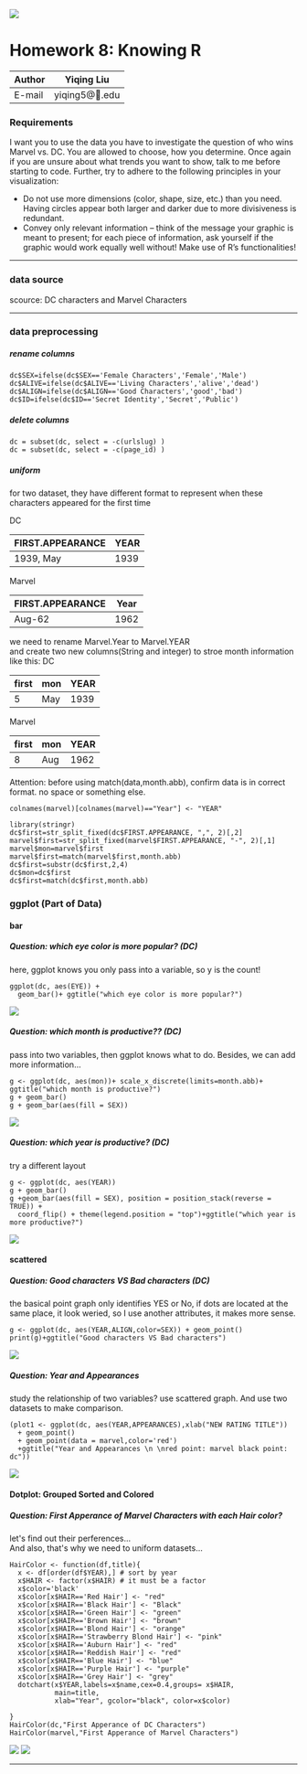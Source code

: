 ![](https://ws1.sinaimg.cn/large/006tNbRwly1fvh59oez3dj304t04uaap.jpg)
# Homework 8: Knowing R

|Author|Yiqing Liu|
|---|---
|E-mail|yiqing5@:corn:.edu

### Requirements

I want you to use the data you have to investigate the question of who wins Marvel vs. DC. You are allowed to choose, how you determine. Once again if you are unsure about what trends you want to show, talk to me before starting to code. Further, try to adhere to the following principles in your visualization:

- Do not use more dimensions (color, shape, size, etc.) than you need. Having circles appear both larger and darker due to more divisiveness is redundant.
- Convey only relevant information – think of the message your graphic is meant to present; for each piece of information, ask yourself if the graphic would work equally well without!
Make use of R’s functionalities!

****

### data source  
scource: DC characters and Marvel Characters [ ](https://github.com/inp2/UIUC-iSchool-DataViz/tree/master/fall2018/week09/data)  

****

### data preprocessing


##### rename columns
```
dc$SEX=ifelse(dc$SEX=='Female Characters','Female','Male')
dc$ALIVE=ifelse(dc$ALIVE=='Living Characters','alive','dead')
dc$ALIGN=ifelse(dc$ALIGN=='Good Characters','good','bad')
dc$ID=ifelse(dc$ID=='Secret Identity','Secret','Public')
```
##### delete columns
```
dc = subset(dc, select = -c(urlslug) )
dc = subset(dc, select = -c(page_id) )
```

##### uniform

for two dataset, they have different format to represent when these characters appeared for the first time  
  

DC

|FIRST.APPEARANCE|YEAR|
|---|---
|1939, May|1939|


Marvel 

|FIRST.APPEARANCE|Year|
|---|---
|Aug-62|1962|

we need to rename Marvel.Year to Marvel.YEAR  
and create two new columns(String and integer) to stroe month information  
like this: 
DC

|first|mon|YEAR|
|---|---|---
|5|May|1939|


Marvel

|first|mon|YEAR|
|---|---|---
|8|Aug|1962|

Attention: before using match(data,month.abb), confirm data is in correct format. no space or something else.
```
colnames(marvel)[colnames(marvel)=="Year"] <- "YEAR"

library(stringr)
dc$first=str_split_fixed(dc$FIRST.APPEARANCE, ",", 2)[,2]
marvel$first=str_split_fixed(marvel$FIRST.APPEARANCE, "-", 2)[,1]
marvel$mon=marvel$first
marvel$first=match(marvel$first,month.abb)
dc$first=substr(dc$first,2,4)
dc$mon=dc$first
dc$first=match(dc$first,month.abb)
```

### ggplot (Part of Data)
#### bar 
#####  Question: which eye color is more popular? (DC)
here, ggplot knows you only pass into a variable, so y is the count!

```
ggplot(dc, aes(EYE)) +
  geom_bar()+ ggtitle("which eye color is more popular?")
```
![](https://ws4.sinaimg.cn/large/006tNbRwly1fwk81r9nraj30zf19uq5t.jpg )  


#####  Question: which month is productive?? (DC)
pass into two variables, then ggplot knows what to do. Besides, we can add more information...

```
g <- ggplot(dc, aes(mon))+ scale_x_discrete(limits=month.abb)+ ggtitle("which month is productive?")
g + geom_bar()
g + geom_bar(aes(fill = SEX))
```
![](https://ws2.sinaimg.cn/large/006tNbRwly1fwk8245wkkj30zf19uadi.jpg)  

#####  Question: which year is productive? (DC)
try a different layout

```
g <- ggplot(dc, aes(YEAR))
g + geom_bar()
g +geom_bar(aes(fill = SEX), position = position_stack(reverse = TRUE)) +
  coord_flip() + theme(legend.position = "top")+ggtitle("which year is more productive?")
```
![](https://ws4.sinaimg.cn/large/006tNbRwly1fwk827y5lsj30zf19u77l.jpg)  


#### scattered
#####  Question: Good characters VS Bad characters (DC)
the basical point graph only identifies YES or No, if dots are located at the same place, it look weried, so I use another attributes, it makes more sense.

```
g <- ggplot(dc, aes(YEAR,ALIGN,color=SEX)) + geom_point() 
print(g)+ggtitle("Good characters VS Bad characters")
```
![](https://ws3.sinaimg.cn/large/006tNbRwly1fwk82dzcjbj30zf19u42b.jpg) 

#####  Question: Year and Appearances
study the relationship of two variables? use scattered graph.  And use two datasets to make comparison.

```
(plot1 <- ggplot(dc, aes(YEAR,APPEARANCES),xlab("NEW RATING TITLE")) 
  + geom_point() 
  + geom_point(data = marvel,color='red')
  +ggtitle("Year and Appearances \n \nred point: marvel black point: dc"))
```
![](https://ws3.sinaimg.cn/large/006tNbRwly1fwk82kk334j30zf19u0yw.jpg) 

#### Dotplot: Grouped Sorted and Colored
#####  Question: First Apperance of Marvel Characters with each Hair color? 
let's find out their perferences...  
And also, that's why we need to uniform datasets...
```
HairColor <- function(df,title){
  x <- df[order(df$YEAR),] # sort by year
  x$HAIR <- factor(x$HAIR) # it must be a factor
  x$color='black'
  x$color[x$HAIR=='Red Hair'] <- "red"
  x$color[x$HAIR=='Black Hair'] <- "Black"
  x$color[x$HAIR=='Green Hair'] <- "green"	
  x$color[x$HAIR=='Brown Hair'] <- "brown"
  x$color[x$HAIR=='Blond Hair'] <- "orange"
  x$color[x$HAIR=='Strawberry Blond Hair'] <- "pink"
  x$color[x$HAIR=='Auburn Hair'] <- "red"
  x$color[x$HAIR=='Reddish Hair'] <- "red"
  x$color[x$HAIR=='Blue Hair'] <- "blue"
  x$color[x$HAIR=='Purple Hair'] <- "purple"
  x$color[x$HAIR=='Grey Hair'] <- "grey"
  dotchart(x$YEAR,labels=x$name,cex=0.4,groups= x$HAIR,
           main=title,
           xlab="Year", gcolor="black", color=x$color)

}
HairColor(dc,"First Apperance of DC Characters")
HairColor(marvel,"First Apperance of Marvel Characters") 
```
![](https://ws4.sinaimg.cn/large/006tNbRwly1fwk82zlc8oj30zf19u4qp.jpg)
![](https://ws4.sinaimg.cn/large/006tNbRwly1fwk82zlc8oj30zf19u4qp.jpg)

****

